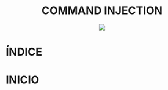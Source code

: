 

<h1 align="center">COMMAND INJECTION</h1>

<p align="center"><img src="https://github.com/user-attachments/assets/eba5e203-f556-4a0b-a161-304e251e310f"></p>

# ÍNDICE

# INICIO


